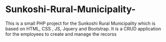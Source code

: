 # Sunkoshi-Rural-Municipality-

This is a small PHP project for the Sunkoshi Rural Municipality which is based on HTML, CSS , JS, Jquery and Bootstrap. It is a CRUD application for the employees to create and manage the recorss  

